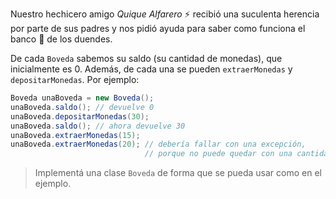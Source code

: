 Nuestro hechicero amigo _Quique Alfarero_ :zap: recibió una suculenta herencia por parte de sus padres y nos pidió ayuda para saber como funciona el banco :bank:  de los duendes. 

De cada `Boveda` sabemos su saldo (su cantidad de monedas), que inicialmente es 0. Además, de cada una se pueden `extraerMonedas` y `depositarMonedas`. Por ejemplo: 
 
```java
Boveda unaBoveda = new Boveda();
unaBoveda.saldo(); // devuelve 0
unaBoveda.depositarMonedas(30); 
unaBoveda.saldo(); // ahora devuelve 30 
unaBoveda.extraerMonedas(15); 
unaBoveda.extraerMonedas(20); // debería fallar con una excepción, 
                              // porque no puede quedar con una cantidad negativa de monedas  
```

> Implementá una clase `Boveda` de forma que se pueda usar como en el ejemplo.
